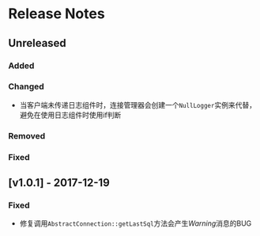 # Release Notes

## Unreleased

### Added

### Changed

- 当客户端未传递日志组件时，连接管理器会创建一个`NullLogger`实例来代替，避免在使用日志组件时使用if判断

### Removed

### Fixed

## [v1.0.1] - 2017-12-19

### Fixed
- 修复调用`AbstractConnection::getLastSql`方法会产生*Warning*消息的BUG